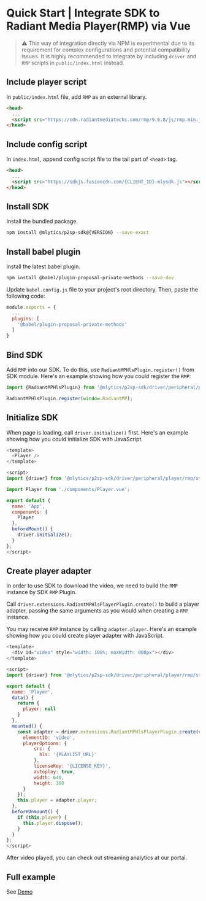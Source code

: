 # Quick Start | Integrate SDK to Radiant Media Player(RMP) via Vue

> ⚠️ This way of integration directly via NPM is experimental due to its requirement for complex configurations and potential compatibility issues. It is highly recommended to integrate by including `driver` and `RMP` scripts in `public/index.html` instead.

## Include player script

In `public/index.html` file, add `RMP` as an external library.

```html
<head>
  ...
  <script src="https://cdn.radiantmediatechs.com/rmp/9.6.8/js/rmp.min.js"></script>
</head>
```

## Include config script

In `index.html`, append config script file to the tail part of `<head>` tag.

```html
<head>
  ...
  <script src="https://sdkjs.fusioncdn.com/{CLIENT_ID}-mlysdk.js"></script>
</head>
```

## Install SDK

Install the bundled package.

```bash
npm install @mlytics/p2sp-sdk@{VERSION} --save-exact
```

## Install babel plugin

Install the latest babel plugin.

```bash
npm install @babel/plugin-proposal-private-methods --save-dev
```

Update `babel.config.js` file to your project's root directory. Then, paste the following code:

```javascript
module.exports = {
  ...
  plugins: [
    '@babel/plugin-proposal-private-methods'
  ]
}
```

## Bind SDK

Add `RMP` into our SDK. To do this, use `RadiantMPHlsPlugin.register()` from SDK module. Here's an example showing how you could register the `RMP`:

```javascript
import {RadiantMPHlsPlugin} from '@mlytics/p2sp-sdk/driver/peripheral/player/rmp/streaming/hls/bundle';

RadiantMPHlsPlugin.register(window.RadiantMP);
```

## Initialize SDK

When page is loading, call `driver.initialize()` first. Here's an example showing how you could initialize SDK with JavaScript.

```javascript
<template>
  <Player />
</template>

<script>
import {driver} from '@mlytics/p2sp-sdk/driver/peripheral/player/rmp/streaming/hls/bundle';

import Player from './components/Player.vue';

export default {
  name: 'App',
  components: {
    Player
  },
  beforeMount() {
    driver.initialize();
  }
};
</script>
```

## Create player adapter

In order to use SDK to download the video, we need to build the `RMP` instance by SDK `RMP` Plugin.

Call `driver.extensions.RadiantMPHlsPlayerPlugin.create()` to build a player adapter, passing the same arguments as you would when creating a `RMP` instance.

You may receive `RMP` instance by calling `adapter.player`. Here's an example showing how you could create player adapter with JavaScript.

```javascript
<template>
  <div id="video" style="width: 100%; maxWidth: 800px"></div>
</template>

<script>
import {driver} from '@mlytics/p2sp-sdk/driver/peripheral/player/rmp/streaming/hls/bundle';

export default {
  name: 'Player',
  data() {
    return {
      player: null
    }
  },
  mounted() {
    const adapter = driver.extensions.RadiantMPHlsPlayerPlugin.create(video, {
      elementID: 'video',
      playerOptions: {
          src: {
            hls: '{PLAYLIST_URL}'
          },
          licenseKey: '{LICENSE_KEY}',
          autoplay: true,
          width: 640,
          height: 360
      }
    });
    this.player = adapter.player;
  },
  beforeUnmount() {
    if (this.player) {
      this.player.dispose();
    }
  }
};
</script>
```

After video played, you can check out streaming analytics at our portal.

## Full example

See [Demo](https://github.com/mlytics/mly-stream-sdk-guide/tree/main/Web%20SDK/Player%20Integrations/RMP/Vue/npm)
